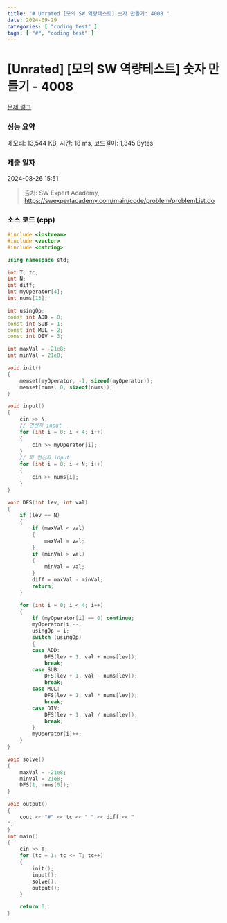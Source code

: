 ```yaml
---
title: "# Unrated [모의 SW 역량테스트] 숫자 만들기: 4008 "
date: 2024-09-29
categories: [ "coding test" ]
tags: [ "#", "coding test" ]
---
```


# [Unrated] [모의 SW 역량테스트] 숫자 만들기 - 4008 

[문제 링크](https://swexpertacademy.com/main/code/problem/problemDetail.do?contestProbId=AWIeRZV6kBUDFAVH) 

### 성능 요약

메모리: 13,544 KB, 시간: 18 ms, 코드길이: 1,345 Bytes

### 제출 일자

2024-08-26 15:51



> 출처: SW Expert Academy, https://swexpertacademy.com/main/code/problem/problemList.do


### 소스 코드 (cpp)
```cpp
#include <iostream>
#include <vector>
#include <cstring>

using namespace std;

int T, tc;
int N;
int diff;
int myOperator[4];
int nums[13];

int usingOp;
const int ADD = 0;
const int SUB = 1;
const int MUL = 2;
const int DIV = 3;

int maxVal = -21e8;
int minVal = 21e8;

void init()
{
	memset(myOperator, -1, sizeof(myOperator));
	memset(nums, 0, sizeof(nums));
}

void input()
{
	cin >> N;
	// 연산자 input
	for (int i = 0; i < 4; i++)
	{
		cin >> myOperator[i];
	}
	// 피 연산자 input
	for (int i = 0; i < N; i++)
	{
		cin >> nums[i];
	}
}

void DFS(int lev, int val)
{
	if (lev == N)
	{
		if (maxVal < val)
		{
			maxVal = val;
		}
		if (minVal > val)
		{
			minVal = val;
		}
		diff = maxVal - minVal;
		return;
	}

	for (int i = 0; i < 4; i++)
	{
		if (myOperator[i] == 0) continue;
		myOperator[i]--;
		usingOp = i;
		switch (usingOp)
		{
		case ADD:
			DFS(lev + 1, val + nums[lev]);
			break;
		case SUB:
			DFS(lev + 1, val - nums[lev]);
			break;
		case MUL:
			DFS(lev + 1, val * nums[lev]);
			break;
		case DIV:
			DFS(lev + 1, val / nums[lev]);
			break;
		}
		myOperator[i]++;
	}
}

void solve()
{
	maxVal = -21e8;
	minVal = 21e8;
	DFS(1, nums[0]);
}

void output()
{
	cout << "#" << tc << " " << diff << "
";
}
int main()
{
	cin >> T;
	for (tc = 1; tc <= T; tc++)
	{
		init();
		input();
		solve();
		output();
	}

	return 0;
}
```
